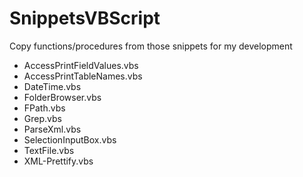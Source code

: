 # SnippetsVBScript
 Copy functions/procedures from those snippets for my development


- AccessPrintFieldValues.vbs
- AccessPrintTableNames.vbs
- DateTime.vbs
- FolderBrowser.vbs
- FPath.vbs
- Grep.vbs
- ParseXml.vbs
- SelectionInputBox.vbs
- TextFile.vbs
- XML-Prettify.vbs
